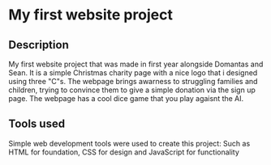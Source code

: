 # My first website project

## Description 
My first website project that was made in first year alongside Domantas and Sean. It is a simple Christmas charity page with a nice logo that i designed using three "C"s.
The webpage brings awarness to struggling families and children, trying to convince them to give a simple donation via the sign up page. 
The webpage has a cool dice game that you play agaisnt the AI. 

## Tools used
Simple web development tools were used to create this project: Such as HTML for foundation, CSS for design and JavaScript for functionality 
